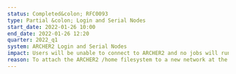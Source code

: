 ```yaml
---
status: Completed&colon; RFC0093
type: Partial &colon; Login and Serial Nodes
start_date: 2022-01-26 10:00
end_date: 2022-01-26 12:20
quarter: 2022_q1
system: ARCHER2 Login and Serial Nodes
impact: Users will be unable to connect to ARCHER2 and no jobs will run on the serial nodes
reason: To attach the ARCHER2 /home filesystem to a new network at the Advanced Computing Facility data centre
---
```




